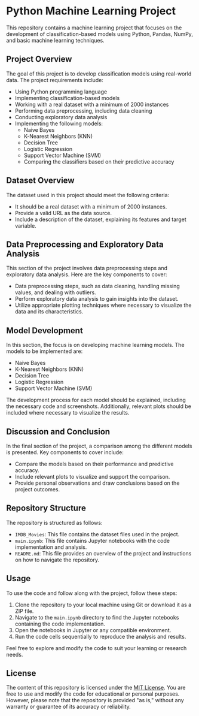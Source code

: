 # Python Machine Learning Project

This repository contains a machine learning project that focuses on the development of classification-based models using Python, Pandas, NumPy, and basic machine learning techniques.

## Project Overview

The goal of this project is to develop classification models using real-world data. The project requirements include:

- Using Python programming language
- Implementing classification-based models
- Working with a real dataset with a minimum of 2000 instances
- Performing data preprocessing, including data cleaning
- Conducting exploratory data analysis
- Implementing the following models:
  - Naive Bayes
  - K-Nearest Neighbors (KNN)
  - Decision Tree
  - Logistic Regression
  - Support Vector Machine (SVM)
  - Comparing the classifiers based on their predictive accuracy

## Dataset Overview

The dataset used in this project should meet the following criteria:

- It should be a real dataset with a minimum of 2000 instances.
- Provide a valid URL as the data source.
- Include a description of the dataset, explaining its features and target variable.

## Data Preprocessing and Exploratory Data Analysis

This section of the project involves data preprocessing steps and exploratory data analysis. Here are the key components to cover:

- Data preprocessing steps, such as data cleaning, handling missing values, and dealing with outliers.
- Perform exploratory data analysis to gain insights into the dataset.
- Utilize appropriate plotting techniques where necessary to visualize the data and its characteristics.

## Model Development

In this section, the focus is on developing machine learning models. The models to be implemented are:

- Naive Bayes
- K-Nearest Neighbors (KNN)
- Decision Tree
- Logistic Regression
- Support Vector Machine (SVM)

The development process for each model should be explained, including the necessary code and screenshots. Additionally, relevant plots should be included where necessary to visualize the results.

## Discussion and Conclusion

In the final section of the project, a comparison among the different models is presented. Key components to cover include:

- Compare the models based on their performance and predictive accuracy.
- Include relevant plots to visualize and support the comparison.
- Provide personal observations and draw conclusions based on the project outcomes.

## Repository Structure

The repository is structured as follows:

- `IMDB_Movies`: This file contains the dataset files used in the project.
- `main.ipynb`: This file contains Jupyter notebooks with the code implementation and analysis.
- `README.md`: This file provides an overview of the project and instructions on how to navigate the repository.

## Usage

To use the code and follow along with the project, follow these steps:

1. Clone the repository to your local machine using Git or download it as a ZIP file.
2. Navigate to the `main.ipynb` directory to find the Jupyter notebooks containing the code implementation.
3. Open the notebooks in Jupyter or any compatible environment.
4. Run the code cells sequentially to reproduce the analysis and results.

Feel free to explore and modify the code to suit your learning or research needs.

## License

The content of this repository is licensed under the [MIT License](LICENSE). You are free to use and modify the code for educational or personal purposes. However, please note that the repository is provided "as is," without any warranty or guarantee of its accuracy or reliability.
